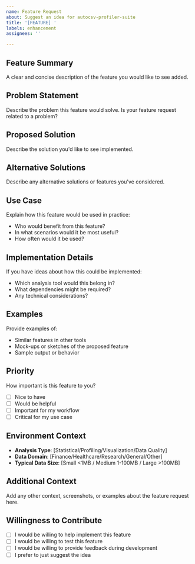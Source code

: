 ```yaml
---
name: Feature Request
about: Suggest an idea for autocsv-profiler-suite
title: '[FEATURE] '
labels: enhancement
assignees: ''

---
```


## Feature Summary
A clear and concise description of the feature you would like to see added.

## Problem Statement
Describe the problem this feature would solve. Is your feature request related to a problem?

## Proposed Solution
Describe the solution you'd like to see implemented.

## Alternative Solutions
Describe any alternative solutions or features you've considered.

## Use Case
Explain how this feature would be used in practice:
- Who would benefit from this feature?
- In what scenarios would it be most useful?
- How often would it be used?

## Implementation Details
If you have ideas about how this could be implemented:
- Which analysis tool would this belong in?
- What dependencies might be required?
- Any technical considerations?

## Examples
Provide examples of:
- Similar features in other tools
- Mock-ups or sketches of the proposed feature
- Sample output or behavior

## Priority
How important is this feature to you?
- [ ] Nice to have
- [ ] Would be helpful
- [ ] Important for my workflow
- [ ] Critical for my use case

## Environment Context
- **Analysis Type**: [Statistical/Profiling/Visualization/Data Quality]
- **Data Domain**: [Finance/Healthcare/Research/General/Other]
- **Typical Data Size**: [Small <1MB / Medium 1-100MB / Large >100MB]

## Additional Context
Add any other context, screenshots, or examples about the feature request here.

## Willingness to Contribute
- [ ] I would be willing to help implement this feature
- [ ] I would be willing to test this feature
- [ ] I would be willing to provide feedback during development
- [ ] I prefer to just suggest the idea